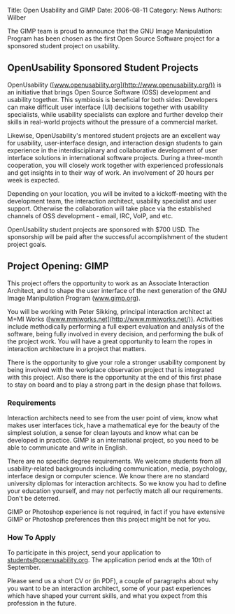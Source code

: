 Title: Open Usability and GIMP
Date: 2006-08-11
Category: News
Authors: Wilber



The GIMP team is proud to announce that the GNU Image Manipulation Program has been chosen as the first Open Source Software project for a sponsored student project on usability.

## OpenUsability Sponsored Student Projects

OpenUsability ([www.openusability.org](http://www.openusability.org/)) is an initiative that brings Open Source Software (OSS) development and usability together. This symbiosis is beneficial for both sides: Developers can make difficult user interface (UI) decisions together with usability specialists, while usability specialists can explore and further develop their skills in real-world projects without the pressure of a commercial market.

Likewise, OpenUsability's mentored student projects are an excellent way for usability, user-interface design, and interaction design students to gain experience in the interdisciplinary and collaborative development of user interface solutions in international software projects. During a three-month cooperation, you will closely work together with experienced professionals and get insights in to their way of work. An involvement of 20 hours per week is expected.

Depending on your location, you will be invited to a kickoff-meeting with the development team, the interaction architect, usability specialist and user support. Otherwise the collaboration will take place via the established channels of OSS development - email, IRC, VoIP, and etc.

OpenUsability student projects are sponsored with $700 USD. The sponsorship will be paid after the successful accomplishment of the student project goals.

## Project Opening: GIMP

This project offers the opportunity to work as an Associate Interaction Architect, and to shape the user interface of the next generation of the GNU Image Manipulation Program (www.gimp.org).

You will be working with Peter Sikking, principal interaction architect at M+MI Works ([www.mmiworks.net](http://www.mmiworks.net/)). Activities include methodically performing a full expert evaluation and analysis of the software, being fully involved in every decision, and performing the bulk of the project work. You will have a great opportunity to learn the ropes in interaction architecture in a project that matters.

There is the opportunity to give your role a stronger usability component by being involved with the workplace observation project that is integrated with this project. Also there is the opportunity at the end of this first phase to stay on board and to play a strong part in the design phase that follows.

### Requirements

Interaction architects need to see from the user point of view, know what makes user interfaces tick, have a mathematical eye for the beauty of the simplest solution, a sense for clean layouts and know what can be developed in practice. GIMP is an international project, so you need to be able to communicate and write in English.

There are no specific degree requirements. We welcome students from all usability-related backgrounds including communication, media, psychology, interface design or computer science. We know there are no standard university diplomas for interaction architects. So we know you had to define your education yourself, and may not perfectly match all our requirements. Don't be deterred.

GIMP or Photoshop experience is not required, in fact if you have extensive GIMP or Photoshop preferences then this project might be not for you.

### How To Apply

To participate in this project, send your application to students@openusability.org. The application period ends at the 10th of September.

Please send us a short CV or (in PDF), a couple of paragraphs about why you want to be an interaction architect, some of your past experiences which have shaped your current skills, and what you expect from this profession in the future.
